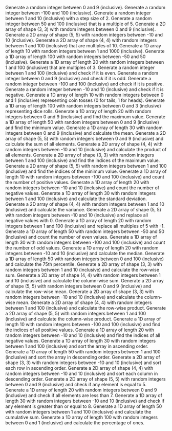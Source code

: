 Generate a random integer between 0 and 9 (inclusive).
Generate a random integer between -100 and 100 (inclusive).
Generate a random integer between 1 and 10 (inclusive) with a step size of 2.
Generate a random integer between 50 and 100 (inclusive) that is a multiple of 5.
Generate a 2D array of shape (3, 3) with random integers between 0 and 9 (inclusive).
Generate a 2D array of shape (5, 5) with random integers between -10 and 10 (inclusive).
Generate a 2D array of shape (4, 4) with random integers between 1 and 100 (inclusive) that are multiples of 10.
Generate a 1D array of length 10 with random integers between 1 and 1000 (inclusive).
Generate a 1D array of length 100 with random integers between -50 and 50 (inclusive).
Generate a 1D array of length 20 with random integers between 1 and 100 (inclusive) that are multiples of 3.
Generate a random integer between 1 and 100 (inclusive) and check if it is even.
Generate a random integer between 0 and 9 (inclusive) and check if it is odd.
Generate a random integer between -100 and 100 (inclusive) and check if it is positive.
Generate a random integer between -10 and 10 (inclusive) and check if it is negative.
Generate a 1D array of length 10 with random integers between 0 and 1 (inclusive) representing coin tosses (0 for tails, 1 for heads).
Generate a 1D array of length 100 with random integers between 0 and 3 (inclusive) representing dice rolls.
Generate a 1D array of length 20 with random integers between 0 and 9 (inclusive) and find the maximum value.
Generate a 1D array of length 50 with random integers between 0 and 9 (inclusive) and find the minimum value.
Generate a 1D array of length 30 with random integers between 0 and 9 (inclusive) and calculate the mean.
Generate a 2D array of shape (5, 5) with random integers between 0 and 9 (inclusive) and calculate the sum of all elements.
Generate a 2D array of shape (4, 4) with random integers between -10 and 10 (inclusive) and calculate the product of all elements.
Generate a 2D array of shape (3, 3) with random integers between 1 and 100 (inclusive) and find the indices of the maximum value.
Generate a 2D array of shape (5, 5) with random integers between 1 and 100 (inclusive) and find the indices of the minimum value.
Generate a 1D array of length 10 with random integers between -100 and 100 (inclusive) and count the number of positive values.
Generate a 1D array of length 20 with random integers between -10 and 10 (inclusive) and count the number of negative values.
Generate a 1D array of length 30 with random integers between 1 and 100 (inclusive) and calculate the standard deviation.
Generate a 2D array of shape (4, 4) with random integers between 1 and 10 (inclusive) and calculate the variance.
Generate a 2D array of shape (5, 5) with random integers between -10 and 10 (inclusive) and replace all negative values with 0.
Generate a 1D array of length 20 with random integers between 1 and 100 (inclusive) and replace all multiples of 5 with -1.
Generate a 1D array of length 50 with random integers between -50 and 50 (inclusive) and count the number of even values.
Generate a 1D array of length 30 with random integers between -100 and 100 (inclusive) and count the number of odd values.
Generate a 1D array of length 20 with random integers between -10 and 10 (inclusive) and calculate the median.
Generate a 1D array of length 50 with random integers between 0 and 100 (inclusive) and calculate the 75th percentile.
Generate a 2D array of shape (3, 3) with random integers between 1 and 10 (inclusive) and calculate the row-wise sum.
Generate a 2D array of shape (4, 4) with random integers between 1 and 10 (inclusive) and calculate the column-wise sum.
Generate a 2D array of shape (5, 5) with random integers between 0 and 9 (inclusive) and calculate the row-wise mean.
Generate a 2D array of shape (3, 3) with random integers between -10 and 10 (inclusive) and calculate the column-wise mean.
Generate a 2D array of shape (4, 4) with random integers between 1 and 100 (inclusive) and calculate the row-wise product.
Generate a 2D array of shape (5, 5) with random integers between 1 and 100 (inclusive) and calculate the column-wise product.
Generate a 1D array of length 10 with random integers between -100 and 100 (inclusive) and find the indices of all positive values.
Generate a 1D array of length 20 with random integers between -10 and 10 (inclusive) and find the indices of all negative values.
Generate a 1D array of length 30 with random integers between 1 and 100 (inclusive) and sort the array in ascending order.
Generate a 1D array of length 50 with random integers between 1 and 100 (inclusive) and sort the array in descending order.
Generate a 2D array of shape (3, 3) with random integers between -10 and 10 (inclusive) and sort each row in ascending order.
Generate a 2D array of shape (4, 4) with random integers between -10 and 10 (inclusive) and sort each column in descending order.
Generate a 2D array of shape (5, 5) with random integers between 0 and 9 (inclusive) and check if any element is equal to 5.
Generate a 1D array of length 20 with random integers between 0 and 9 (inclusive) and check if all elements are less than 7.
Generate a 1D array of length 30 with random integers between -10 and 10 (inclusive) and check if any element is greater than or equal to 8.
Generate a 1D array of length 50 with random integers between 1 and 100 (inclusive) and calculate the cumulative sum.
Generate a 1D array of length 100 with random integers between 0 and 1 (inclusive) and calculate the percentage of ones.